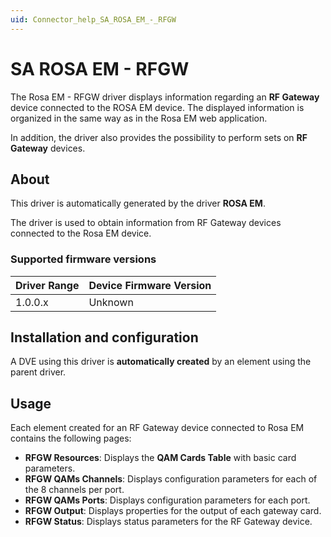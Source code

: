 ```yaml
---
uid: Connector_help_SA_ROSA_EM_-_RFGW
---
```


# SA ROSA EM - RFGW

The Rosa EM - RFGW driver displays information regarding an **RF Gateway** device connected to the ROSA EM device. The displayed information is organized in the same way as in the Rosa EM web application.

In addition, the driver also provides the possibility to perform sets on **RF Gateway** devices.

## About

This driver is automatically generated by the driver **ROSA EM**.

The driver is used to obtain information from RF Gateway devices connected to the Rosa EM device.

### Supported firmware versions

| **Driver Range** | **Device Firmware Version** |
|------------------|-----------------------------|
| 1.0.0.x          | Unknown                     |

## Installation and configuration

A DVE using this driver is **automatically created** by an element using the parent driver.

## Usage

Each element created for an RF Gateway device connected to Rosa EM contains the following pages:

- **RFGW Resources**: Displays the **QAM Cards Table** with basic card parameters.
- **RFGW QAMs Channels**: Displays configuration parameters for each of the 8 channels per port.
- **RFGW QAMs Ports**: Displays configuration parameters for each port.
- **RFGW Output**: Displays properties for the output of each gateway card.
- **RFGW Status**: Displays status parameters for the RF Gateway device.

